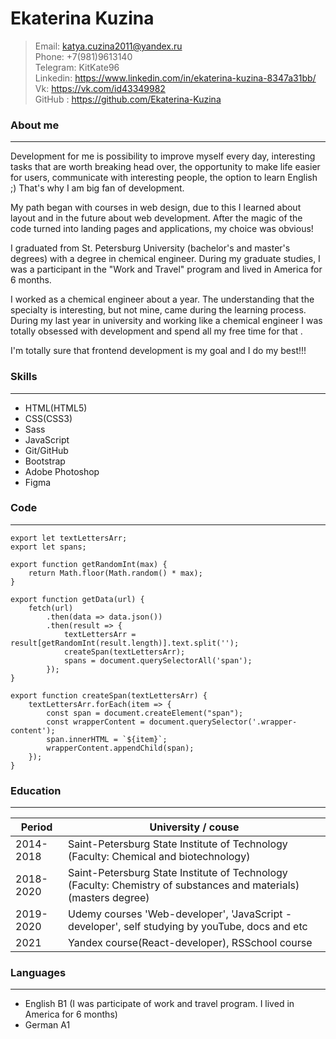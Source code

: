 # Ekaterina Kuzina

> Email: katya.cuzina2011@yandex.ru   
> Phone: +7(981)9613140   
> Telegram: KitKate96   
> Linkedin: https://www.linkedin.com/in/ekaterina-kuzina-8347a31bb/  
> Vk: https://vk.com/id43349982   
> GitHub : https://github.com/Ekaterina-Kuzina

### About me
***
Development for me is possibility to improve myself every day, interesting tasks that are worth breaking head over, the opportunity to make life easier for users, communicate with interesting people, the option to learn English ;) 
That's why I am big fan of development.

My path began with courses in web design, due to this I learned about layout and  in the future about web development. After the magic of the code turned into  landing pages and applications, my choice was obvious!

I graduated from St. Petersburg University (bachelor's and master's degrees) with a degree in chemical engineer. During my graduate studies, I was a participant in the "Work and Travel" program and lived in America for 6 months.

I worked as a chemical engineer about a year. The understanding that the specialty is interesting, but not mine, came during the learning process. During my last year in university and working like a chemical engineer I was totally obsessed with development and spend all my free time for that . 

I'm totally sure that frontend development is my goal and I do my best!!! 
### Skills
***
- HTML(HTML5)
- CSS(CSS3)
- Sass
- JavaScript
- Git/GitHub
- Bootstrap
- Adobe Photoshop
- Figma

### Code
***

``` 
export let textLettersArr;
export let spans;

export function getRandomInt(max) {
    return Math.floor(Math.random() * max);
}

export function getData(url) {
    fetch(url)
        .then(data => data.json())
        .then(result => {
            textLettersArr = result[getRandomInt(result.length)].text.split('');
            createSpan(textLettersArr);
            spans = document.querySelectorAll('span');
        });
}

export function createSpan(textLettersArr) {
    textLettersArr.forEach(item => {
        const span = document.createElement("span");
        const wrapperContent = document.querySelector('.wrapper-content');
        span.innerHTML = `${item}`;
        wrapperContent.appendChild(span);
    });
}
```

### Education
*** 

| Period        | University / couse |
| ------------- | -------------------|
| 2014-2018     | Saint-Petersburg State Institute of Technology (Faculty: Chemical and biotechnology) |
| 2018-2020     | Saint-Petersburg State Institute of Technology (Faculty: Chemistry of substances and materials)(masters degree) |
| 2019-2020     | Udemy courses 'Web-developer', 'JavaScript - developer', self studying by youTube, docs and etc  |
| 2021          | Yandex course(React-developer), RSSchool course |

### Languages
***

- English B1 (I was participate of work and travel program. I lived in America for 6 months)
- German A1